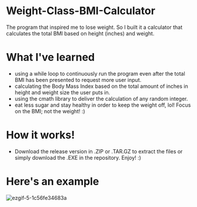 # Weight-Class-BMI-Calculator
The program that inspired me to lose weight. So I built it a calculator that calculates the total BMI based on height (inches) and weight.

# What I've learned
- using a while loop to continuously run the program even after the total BMI has been presented to request more user input.
- calculating the Body Mass Index based on the total amount of inches in height and weight size the user puts in.
- using the cmath library to deliver the calculation of any random integer.
- eat less sugar and stay healthy in order to keep the weight off, lol! Focus on the BMI; not the weight! :)

# How it works!
- Download the release version in .ZIP or .TAR.GZ to extract the files or simply download the .EXE in the repository. Enjoy! :)

# Here's an example
![ezgif-5-1c56fe34683a](https://user-images.githubusercontent.com/36749450/93844223-76516480-fc6a-11ea-886c-c710c466c67d.gif)

